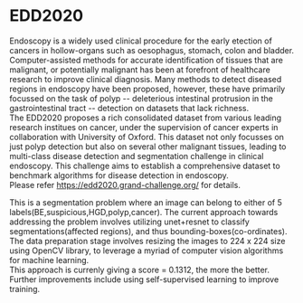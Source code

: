 # EDD2020  
Endoscopy is a widely used clinical procedure for the early etection of cancers in hollow-organs such as oesophagus, stomach, colon and bladder. Computer-assisted methods for accurate identification of tissues that are malignant, or potentially malignant has been at forefront of healthcare research to improve clinical diagnosis. Many methods to detect diseased regions in endoscopy have been proposed, however, these have primarily focussed on the task of polyp -- deleterious intestinal protrusion in the gastrointestinal tract -- detection on datasets that lack richness.  
The EDD2020 proposes a rich consolidated dataset from various leading research institues on cancer, under the supervision of cancer experts in collaboration with University of Oxford. This dataset not only focusses on just polyp detection but also on several other malignant tissues, leading to multi-class disease detection and segmentation challenge in clinical endoscopy. This challenge aims to establish a comprehensive dataset to benchmark algorithms for disease detection in endoscopy.  
Please refer https://edd2020.grand-challenge.org/  for details.

This is a segmentation problem where an image can belong to either of 5 labels(BE,suspicious,HGD,polyp,cancer).
The current approach towards addressing the problem involves utilizing unet+resnet to classify segmentations(affected regions), and thus bounding-boxes(co-ordinates). The data preparation stage involves resizing the images to 224 x 224 size using OpenCV library, to leverage a myriad of computer vision algorithms for machine learning.  
This approach is currenly giving a score = 0.1312, the more the better. Further improvements include using self-supervised learning to improve training.
